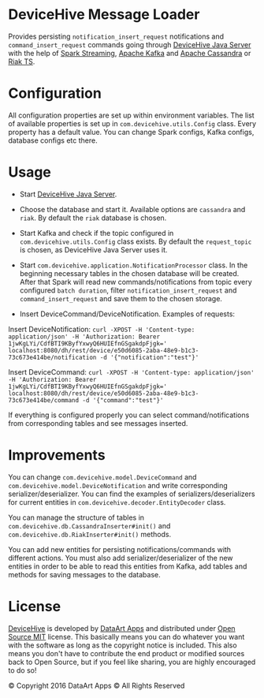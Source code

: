 # DeviceHive Message Loader

Provides persisting `notification_insert_request` notifications and `command_insert_request` commands going through [DeviceHive Java Server](https://github.com/devicehive/devicehive-java-server) with the help of [Spark Streaming](http://spark.apache.org/streaming/), [Apache Kafka](http://kafka.apache.org/) and [Apache Cassandra](http://cassandra.apache.org/) or [Riak TS](http://basho.com/products/riak-ts/).
 
# Configuration
 
All configuration properties are set up within environment variables. The list of available properties is set up in `com.devicehive.utils.Config` class. Every property has a default value. You can change Spark configs, Kafka configs, database configs etc there.

# Usage

- Start [DeviceHive Java Server](https://github.com/devicehive/devicehive-java-server/blob/development/README.md).

- Choose the database and start it. Available options are `cassandra` and `riak`. By default the `riak` database is chosen.

- Start Kafka and check if the topic configured in `com.devicehive.utils.Config` class exists. By default the `request_topic` is chosen, as DeviceHive Java Server uses it.

- Start `com.devicehive.application.NotificationProcessor` class. In the beginning necessary tables in the chosen database will be created. After that Spark will read new commands/notifications from topic every configured `batch duration`, filter `notification_insert_request` and `command_insert_request` and save them to the chosen storage.

- Insert DeviceCommand/DeviceNotification. Examples of requests:

Insert DeviceNotification: `curl -XPOST -H 'Content-type: application/json' -H 'Authorization: Bearer 1jwKgLYi/CdfBTI9KByfYxwyQ6HUIEfnGSgakdpFjgk=' localhost:8080/dh/rest/device/e50d6085-2aba-48e9-b1c3-73c673e414be/notification -d '{"notification":"test"}'`

Insert DeviceCommand:  `curl -XPOST -H 'Content-type: application/json' -H 'Authorization: Bearer 1jwKgLYi/CdfBTI9KByfYxwyQ6HUIEfnGSgakdpFjgk=' localhost:8080/dh/rest/device/e50d6085-2aba-48e9-b1c3-73c673e414be/command -d '{"command":"test"}'`

If everything is configured properly you can select command/notifications from corresponding tables and see messages inserted.

# Improvements

You can change `com.devicehive.model.DeviceCommand` and `com.devicehive.model.DeviceNotification` and write corresponding serializer/deserializer. You can find the examples of serializers/deserializers for current entities in `com.devicehive.decoder.EntityDecoder` class. 

You can manage the structure of tables in `com.devicehive.db.CassandraInserter#init()` and `com.devicehive.db.RiakInserter#init()` methods.

You can add new entities for persisting notifications/commands with different actions. You must also add serializer/deserializer of the new entities in order to be able to read this entities from Kafka, add tables and methods for saving messages to the database.

# License

[DeviceHive](http://devicehive.com) is developed by [DataArt Apps](http://dataart.com) and distributed under [Open Source MIT](https://en.wikipedia.org/wiki/MIT_License) license. This basically means you can do whatever you want with the software as long as the copyright notice is included. This also means you don't have to contribute the end product or modified sources back to Open Source, but if you feel like sharing, you are highly encouraged to do so!

© Copyright 2016 DataArt Apps © All Rights Reserved